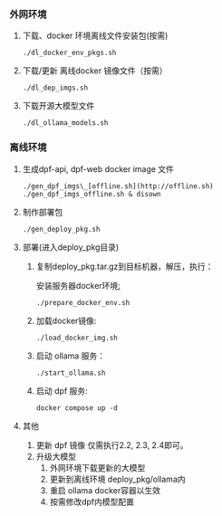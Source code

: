 ### 外网环境

1. 下载、docker 环境离线文件安装包(按需)

   ```
   ./dl_docker_env_pkgs.sh
   ```

2. 下载/更新 离线docker 镜像文件（按需）

   ```
   ./dl_dep_imgs.sh
   ```

3. 下载开源大模型文件

   ```
   ./dl_ollama_models.sh
   ```

### 离线环境

1. 生成dpf-api, dpf-web docker image 文件

   ```
   ./gen_dpf_imgs\_[offline.sh](http://offline.sh)
   ./gen_dpf_imgs_offline.sh & disown
   ```

2. 制作部署包

   ```
   ./gen_deploy_pkg.sh
   ```

3. 部署(进入deploy_pkg目录)

   1. 复制deploy_pkg.tar.gz到目标机器，解压，执行：

      安装服务器docker环境[:](http://env.sh)

      ```
      ./prepare_docker_env.sh
      ```

   2. 加载docker镜像:

      ```
      ./load_docker_img.sh
      ```

   3. 启动 ollama 服务：

      ```
      ./start_ollama.sh
      ```

   4. 启动 dpf 服务:

      ```
      docker compose up -d
      ```

4. 其他

   1. 更新 dpf 镜像 仅需执行2.2, 2.3, 2.4即可。
   2. 升级大模型
      1. 外网环境下载更新的大模型
      2. 更新到离线环境 deploy_pkg/ollama内
      3. 重启 ollama docker容器以生效
      4. 按需修改dpf内模型配置
